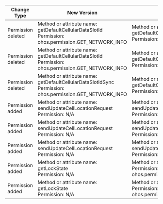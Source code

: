 | Change Type | New Version | Old Version | d.ts File |
| ---- | ------ | ------ | -------- |
|Permission deleted|Method or attribute name: getDefaultCellularDataSlotId<br>Permission: ohos.permission.GET_NETWORK_INFO|Method or attribute name: getDefaultCellularDataSlotId<br>Permission: N/A|@ohos.telephony.data.d.ts|
|Permission deleted|Method or attribute name: getDefaultCellularDataSlotId<br>Permission: ohos.permission.GET_NETWORK_INFO|Method or attribute name: getDefaultCellularDataSlotId<br>Permission: N/A|@ohos.telephony.data.d.ts|
|Permission deleted|Method or attribute name: getDefaultCellularDataSlotIdSync<br>Permission: ohos.permission.GET_NETWORK_INFO|Method or attribute name: getDefaultCellularDataSlotIdSync<br>Permission: N/A|@ohos.telephony.data.d.ts|
|Permission added|Method or attribute name: sendUpdateCellLocationRequest<br>Permission: N/A|Method or attribute name: sendUpdateCellLocationRequest<br>Permission: ohos.permission.LOCATION|@ohos.telephony.radio.d.ts|
|Permission added|Method or attribute name: sendUpdateCellLocationRequest<br>Permission: N/A|Method or attribute name: sendUpdateCellLocationRequest<br>Permission: ohos.permission.LOCATION|@ohos.telephony.radio.d.ts|
|Permission added|Method or attribute name: sendUpdateCellLocationRequest<br>Permission: N/A|Method or attribute name: sendUpdateCellLocationRequest<br>Permission: ohos.permission.LOCATION|@ohos.telephony.radio.d.ts|
|Permission added|Method or attribute name: getLockState<br>Permission: N/A|Method or attribute name: getLockState<br>Permission: ohos.permission.GET_TELEPHONY_STATE|@ohos.telephony.sim.d.ts|
|Permission added|Method or attribute name: getLockState<br>Permission: N/A|Method or attribute name: getLockState<br>Permission: ohos.permission.GET_TELEPHONY_STATE|@ohos.telephony.sim.d.ts|
